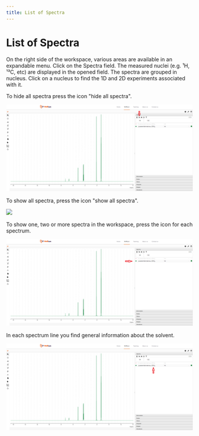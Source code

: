 ```yaml
---
title: List of Spectra
---
```


# List of Spectra

On the right side of the workspace, various areas are available in an expandable menu. Click on the Spectra field. The measured nuclei (e.g. ¹H, ¹³C, etc) are displayed in the opened field. The spectra are grouped in nucleus. Click on a nucleus to find the 1D and 2D experiments associated with it. 

To hide all spectra press the icon "hide all spectra". 

![](./hide_all_spectra.png)        

To show all spectra, press the icon "show all spectra". 

![](./https://github.com/cheminfo/nmrium-docs/blob/master/docs/10_general/20_list/Hide.gif)

To show one, two or more spectra in the workspace, press the icon for each spectrum. 

![](./select_spectra.png)

In each spectrum line you find general information about the solvent.

![](./solvent.png)





